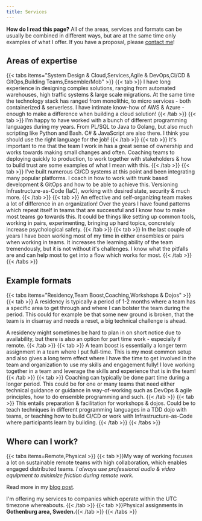 ```yaml
---
title: Services
---
```


**How do I read this page?**
All of the areas, services and formats can be usually be combined in different ways, but are at the same time only examples of what I offer. If you have a proposal, please [contact me](/contact)!

## Areas of expertise

{{< tabs items="System Design & Cloud,Services,Agile & DevOps,CI/CD & GitOps,Building Teams,Ensemble/Mob" >}}
{{< tab >}}
I have long experience in designing complex solutions, ranging from automated warehouses, high traffic systems & large scale migrations. At the same time the technology stack has ranged from monolithic, to micro services - both containerized & serverless.
I have intimate know-how of AWS & Azure - enough to make a difference when building a cloud solution!
{{< /tab >}}
{{< tab >}}
I'm happy to have worked with a bunch of different programming languages during my years. From PL/SQL to Java to Golang, but also much scripting like Python and Bash. C# & JavaScript are also there. I think you should use the right language for the job!
{{< /tab >}}
{{< tab >}}
It's important to me that the team I work in has a great sense of ownership and works towards making small changes and often. Coaching teams to deploying quickly to production, to work together with stakeholders & how to build trust are some examples of what I mean with this.
{{< /tab >}}
{{< tab >}}
I've built numerous CI/CD systems at this point and been integrating many popular platforms. I coach in how to work with trunk based development & GitOps and how to be able to achieve this. Versioning Infrastructure-as-Code (IaC), working with desired state, security & much more.
{{< /tab >}}
{{< tab >}}
An effective and self-organizing team makes a lot of difference in an organization! Over the years I have found patterns which repeat itself in teams that are successful and I know how to make most teams go towards this. It could be things like setting up common tools, working in pairs, experimenting, bringing up hard topics, concretely increase psychological safety.
{{< /tab >}}
{{< tab >}}
In the last couple of years I have been working most of my time in either ensembles or pairs when working in teams. It increases the learning ability of the team tremendously, but it is not without it's challenges. I know what the pitfalls are and can help most to get into a flow which works for most.
{{< /tab >}}
{{< /tabs >}}

## Example formats

{{< tabs items="Residency,Team Boost,Coaching,Workshops & Dojos" >}}
{{< tab >}}
A residency is typically a period of 1-2 months where a team has a specific area to get through and where I can bolster the team during the period. This could for example be that some new ground is broken, that the team is in disarray and needs a reset, a big technical challenge is ahead.

A residency might sometimes be hard to plan in on short notice due to availability, but there is also an option for part time work - especially if remote.
{{< /tab >}}
{{< tab >}}
A team boost is essentially a longer term assignment in a team where I put full-time. This is my most common setup and also gives a long term effect where I have the time to get involved in the team and organization to use my skills and engagement fully! I love working together in a team and leverage the skills and experience that is in the team!
{{< /tab >}}
{{< tab >}}
Coaching can typically be done part time during a longer period. This could be for one or many teams that need either technical guidance or guidance in way-of-working such as DevOps & agile principles, how to do ensemble programming and such.
{{< /tab >}}
{{< tab >}}
This entails preparation & facilitation for workshops & dojos. Could be to teach techniques in different programming languages in a TDD dojo with teams, or teaching how to build CI/CD or work with Infrastructure-as-Code where participants learn by building.
{{< /tab >}}
{{< /tabs >}}

## Where can I work?
{{< tabs items=Remote,Physical >}}
    {{< tab >}}My way of working focuses a lot on sustainable remote teams with high collaboration, which enables engaged distributed teams. *I always use professional audio & video equipment to minimize friction during remote work.*

Read more in my [blog post](/blog/remote-team-playbook/post).

I'm offering my services to companies which operate within the UTC timezone whereabouts.
{{< /tab >}}
    {{< tab >}}Physical assignments in **Gothenburg area, Sweden.**{{< /tab >}}
{{< /tabs >}}

